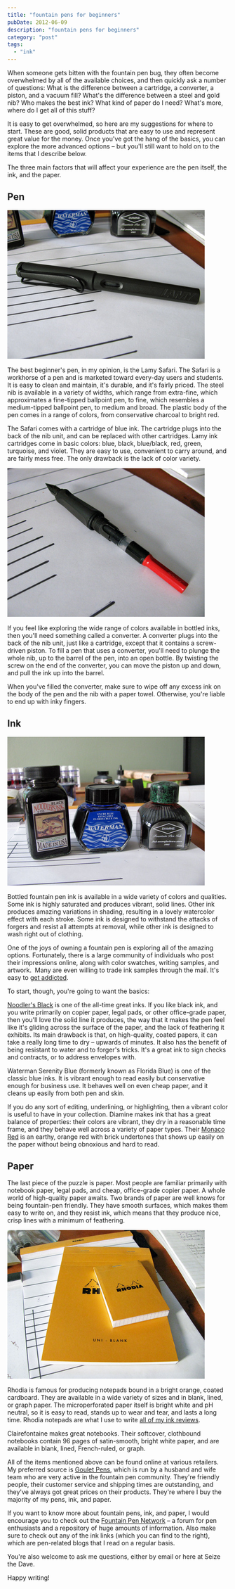 ```yaml
---
title: "fountain pens for beginners"
pubDate: 2012-06-09
description: "fountain pens for beginners"
category: "post"
tags:
  - "ink"
---
```


When someone gets bitten with the fountain pen bug, they often become overwhelmed by all of the available choices, and then quickly ask a number of questions: What is the difference between a cartridge, a converter, a piston, and a vacuum fill? What's the difference between a steel and gold nib? Who makes the best ink? What kind of paper do I need? What's more, where do I get all of this stuff?

It is easy to get overwhelmed, so here are my suggestions for where to start. These are good, solid products that are easy to use and represent great value for the money. Once you've got the hang of the basics, you can explore the more advanced options – but you'll still want to hold on to the items that I describe below.

The three main factors that will affect your experience are the pen itself, the ink, and the paper.

## Pen

![Lamy Safari in charcoal](lamy-safari.jpeg)

The best beginner's pen, in my opinion, is the Lamy Safari. The Safari is a workhorse of a pen and is marketed toward every-day users and students. It is easy to clean and maintain, it's durable, and it's fairly priced. The steel nib is available in a variety of widths, which range from extra-fine, which approximates a fine-tipped ballpoint pen, to fine, which resembles a medium-tipped ballpoint pen, to medium and broad. The plastic body of the pen comes in a range of colors, from conservative charcoal to bright red.

The Safari comes with a cartridge of blue ink. The cartridge plugs into the back of the nib unit, and can be replaced with other cartridges. Lamy ink cartridges come in basic colors: blue, black, blue/black, red, green, turquoise, and violet. They are easy to use, convenient to carry around, and are fairly mess free. The only drawback is the lack of color variety.

![Safari nib unit with converter attached](safari-nib-unit.jpeg)

If you feel like exploring the wide range of colors available in bottled inks, then you'll need something called a converter. A converter plugs into the back of the nib unit, just like a cartridge, except that it contains a screw-driven piston. To fill a pen that uses a converter, you'll need to plunge the whole nib, up to the barrel of the pen, into an open bottle. By twisting the screw on the end of the converter, you can move the piston up and down, and pull the ink up into the barrel.

When you've filled the converter, make sure to wipe off any excess ink on the body of the pen and the nib with a paper towel. Otherwise, you're liable to end up with inky fingers.

## Ink

![From the left: Noodler's Black, Waterman Florida Blue, Diamine Monaco Red](ink-bottles.jpeg)

Bottled fountain pen ink is available in a wide variety of colors and qualities. Some ink is highly saturated and produces vibrant, solid lines. Other ink produces amazing variations in shading, resulting in a lovely watercolor effect with each stroke. Some ink is designed to withstand the attacks of forgers and resist all attempts at removal, while other ink is designed to wash right out of clothing.

One of the joys of owning a fountain pen is exploring all of the amazing options. Fortunately, there is a large community of individuals who post their impressions online, along with color swatches, writing samples, and artwork.  Many are even willing to trade ink samples through the mail. It's easy to [get addicted](/blog/2012/1/27/inkventory-2012).

To start, though, you're going to want the basics:

[Noodler's Black](/blog/2012/3/24/ink-review-noodlers-black-revisited) is one of the all-time great inks. If you like black ink, and you write primarily on copier paper, legal pads, or other office-grade paper, then you'll love the solid line it produces, the way that it makes the pen feel like it's gliding across the surface of the paper, and the lack of feathering it exhibits. Its main drawback is that, on high-quality, coated papers, it can take a really long time to dry – upwards of minutes. It also has the benefit of being resistant to water and to forger's tricks. It's a great ink to sign checks and contracts, or to address envelopes with.

Waterman Serenity Blue (formerly known as Florida Blue) is one of the classic blue inks. It is vibrant enough to read easily but conservative enough for business use. It behaves well on even cheap paper, and it cleans up easily from both pen and skin.

If you do any sort of editing, underlining, or highlighting, then a vibrant color is useful to have in your collection. Diamine makes ink that has a great balance of properties: their colors are vibrant, they dry in a reasonable time frame, and they behave well across a variety of paper types. Their [Monaco Red](/blog/2010/12/24/ink-review-diamine-monaco-red) is an earthy, orange red with brick undertones that shows up easily on the paper without being obnoxious and hard to read.

## Paper

The last piece of the puzzle is paper. Most people are familiar primarily with notebook paper, legal pads, and cheap, office-grade copier paper. A whole world of high-quality paper awaits. Two brands of paper are well knows for being fountain-pen friendly. They have smooth surfaces, which makes them easy to write on, and they resist ink, which means that they produce nice, crisp lines with a minimum of feathering.

![Rhodia notepads](rhodia-pads.jpeg)

Rhodia is famous for producing notepads bound in a bright orange, coated cardboard. They are available in a wide variety of sizes and in blank, lined, or graph paper. The microperforated paper itself is bright white and pH neutral, so it is easy to read, stands up to wear and tear, and lasts a long time. Rhodia notepads are what I use to write [all of my ink reviews](/categories/ink-reviews/).

Clairefontaine makes great notebooks. Their softcover, clothbound notebooks contain 96 pages of satin-smooth, bright white paper, and are available in blank, lined, French-ruled, or graph.

All of the items mentioned above can be found online at various retailers. My preferred source is [Goulet Pens](http://www.gouletpens.com/), which is run by a husband and wife team who are very active in the fountain pen community. They're friendly people, their customer service and shipping times are outstanding, and they've always got great prices on their products. They're where I buy the majority of my pens, ink, and paper.

If you want to know more about fountain pens, ink, and paper, I would encourage you to check out the [Fountain Pen Network](http://www.fountainpennetwork.com/forum/) – a forum for pen enthusiasts and a repository of huge amounts of information. Also make sure to check out any of the ink links (which you can find to the right), which are pen-related blogs that I read on a regular basis.

You're also welcome to ask me questions, either by email or here at Seize the Dave.

Happy writing!
